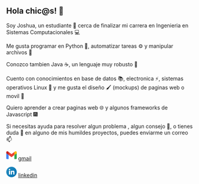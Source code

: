 ## Hola chic@s! 👋

Soy Joshua, un estudiante 📖 cerca de finalizar mi carrera en Ingenieria en Sistemas Computacionales 💻

Me gusta programar en Python 🐍, automatizar tareas ⚙ y manipular archivos 📄

Conozco tambien Java ☕, un lenguaje muy robusto 💪

Cuento con conocimientos en base de datos 📚, electronica ⚡, sistemas operativos Linux 🐧 y me gusta el diseño 🖌️ (mockups) de paginas web o movil 📱

Quiero aprender a crear paginas web 🌐 y algunos frameworks de Javascript 🎆

Si necesitas ayuda para resolver algun problema , algun consejo 🤝, o tienes duda 💬 en alguno de mis humildes proyectos, puedes enviarme un correo 📫

![](/gm.svg) [gmail](mailto:ojoshuacg@gmail.com)

![](/in.svg) [linkedin](https://mx.linkedin.com/in/ojoshuacg)

<!--
**OJoshuaCG/OJoshuaCG** is a ✨ _special_ ✨ repository because its `README.md` (this file) appears on your GitHub profile.

Here are some ideas to get you started:

- 🔭 I’m currently working on ...
- 🌱 I’m currently learning ...
- 👯 I’m looking to collaborate on ...
- 🤔 I’m looking for help with ...
- 💬 Ask me about ...
- 📫 How to reach me: ...
- 😄 Pronouns: ...
- ⚡ Fun fact: ...
-->
